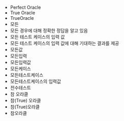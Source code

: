 ﻿- Perfect Oracle
- True Oracle
- TrueOracle
- 모든
- 모든 경우에 대해 정확한 정답을 알고 있음
- 모든 테스트 케이스의 입력 값
- 모든 테스트 케이스의 입력 값에 대해 기대하는 결과를 제공
- 모든값
- 모든입력
- 모든입력값
- 모든케이스
- 모든테스트케이스
- 모든테스트케이스의 입력값
- 전수테스트
- 참 오라클
- 참(True) 오라클
- 참(True)오라클
- 참오라클
